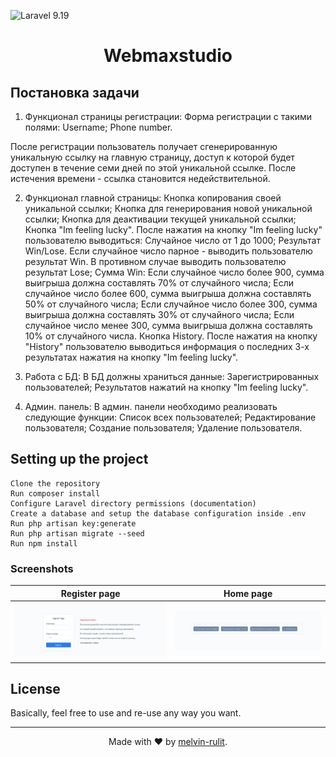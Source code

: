 

![Laravel 9.19](https://img.shields.io/badge/Laravel-9.19-orange)


<h1 align="center">Webmaxstudio</h1>

## Постановка задачи
1) Функционал страницы регистрации:
   Форма регистрации с такими полями:
   Username;
   Phone number.

После регистрации пользователь получает сгенерированную уникальную ссылку на главную страницу, доступ к которой будет доступен в течение семи дней по этой уникальной ссылке. После истечения времени - ссылка становится недействительной.

2) Функционал главной страницы:
   Кнопка копирования своей уникальной ссылки;
   Кнопка для генерирования новой уникальной ссылки;
   Кнопка для деактивации текущей уникальной ссылки;
   Кнопка "Im feeling lucky". После нажатия на кнопку "Im feeling lucky" пользователю выводиться:
   Случайное число от 1 до 1000;
   Результат Win/Lose. Если случайное число парное - выводить пользователю результат Win. В противном случае выводить пользователю результат Lose;
   Сумма Win:
   Если случайное число более 900, сумма выигрыша должна составлять 70% от случайного числа;
   Если случайное число более 600, сумма выигрыша должна составлять 50% от случайного числа;
   Если случайное число более 300, сумма выигрыша должна составлять 30% от случайного числа;
   Если случайное число менее 300, сумма выигрыша должна составлять 10% от случайного числа.
   Кнопка History. После нажатия на кнопку "History" пользователю выводиться информация о последних 3-х результатах нажатия на кнопку "Im feeling lucky".

3) Работа с БД:
   В БД должны храниться данные:
   Зарегистрированных пользователей;
   Результатов нажатий на кнопку "Im feeling lucky".

4) Админ. панель:
   В админ. панели необходимо реализовать следующие функции:
   Список всех пользователей;
   Редактирование пользователя;
   Создание пользователя;
   Удаление пользователя.


## Setting up the project



    Clone the repository
    Run composer install
    Configure Laravel directory permissions (documentation)
    Create a database and setup the database configuration inside .env
    Run php artisan key:generate
    Run php artisan migrate --seed
    Run npm install


### Screenshots


| Register page | Home page |
| ------------ | ------------- |
|<img src="https://github.com/melvin-rulit/Test_job/blob/master/screenshot%20project/registr_page.png" width="450">|<img src="https://github.com/melvin-rulit/Test_job/blob/master/screenshot%20project/home_page.png" width="450"> |




## License

Basically, feel free to use and re-use any way you want.

- - - - -

<div align=center>

Made with :heart: by [melvin-rulit](https://github.com/melvin-rulit).

</div>
